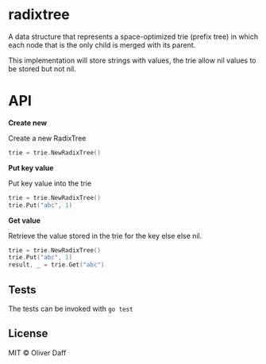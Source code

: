 # radixtree

A data structure that represents a space-optimized trie
(prefix tree) in which each node that is the only child is merged with its parent.

This implementation will store strings with values, the trie allow nil values to be stored but not nil.

# API

__Create new__

Create a new RadixTree

```go
trie = trie.NewRadixTree()
```

__Put key value__

Put key value into the trie

```go
trie = trie.NewRadixTree()
trie.Put("abc", 1)
```

__Get value__

Retrieve the value stored in the trie for the key else else nil.

```go
trie = trie.NewRadixTree()
trie.Put("abc", 1)
result, _ = trie.Get("abc")
```




## Tests
The tests can be invoked with `go test`

## License
MIT © Oliver Daff